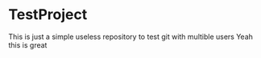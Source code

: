 TestProject
===========

This is just a simple useless repository to test git with multible users
Yeah this is great
